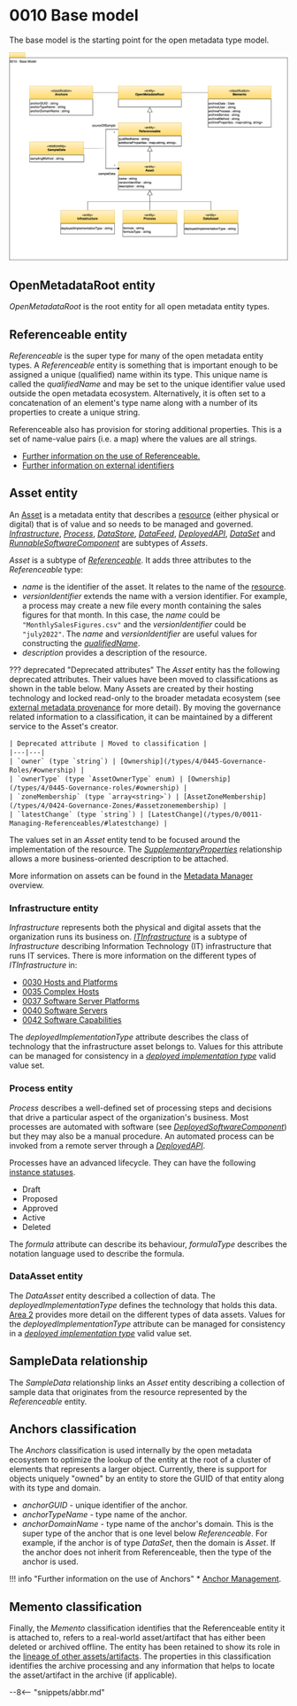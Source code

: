 <!-- SPDX-License-Identifier: CC-BY-4.0 -->
<!-- Copyright Contributors to the Egeria project. -->

# 0010 Base model

The base model is the starting point for the open metadata type model.

![UML](0010-Base-Model.svg)

## OpenMetadataRoot entity

*OpenMetadataRoot* is the root entity for all open metadata entity types.

## Referenceable entity

*Referenceable* is the super type for many of the open metadata entity types. A *Referenceable* entity is something that is important enough to be assigned a unique (qualified) name within its type. This unique name is called the *qualifiedName* and may be set to the unique identifier value used outside the open metadata ecosystem. Alternatively, it is often set to a concatenation of an element's type name along with a number of its properties to create a unique string.

Referenceable also has provision for storing additional properties. This is a set of name-value pairs (i.e. a map) where the values are all strings.

* [Further information on the use of Referenceable.](/concepts/referenceable)
* [Further information on external identifiers](/features/external-identifiers/overview)

## Asset entity

An [Asset](/concepts/asset) is a metadata entity that describes a [resource](/concepts/resource) (either physical or digital) that is of value and so needs to be managed and governed.  [*Infrastructure*](#infrastructure), [*Process*](#process), [*DataStore*](/types/2/0210-Data-Stores), [*DataFeed*](/types/2/0223-Events-and-Logs), [*DeployedAPI*](/types/2/0212-Deployed-APIs), [*DataSet*](#dataset) and [*RunnableSoftwareComponent*](/types/2/0282-Released-Software-Components) are subtypes of *Assets*.

*Asset* is a subtype of [*Referenceable*](#referenceable). It adds three attributes to the *Referenceable* type:

* *name* is the identifier of the asset.  It relates to the name of the [resource](/concepts/resource).
* *versionIdentifier* extends the name with a version identifier.  For example, a process may create a new file every month containing the sales figures for that month.  In this case, the *name* could be `"MonthlySalesFigures.csv"` and the *versionIdentifier* could be `"july2022"`.  The *name* and *versionIdentifier* are useful values for constructing the [*qualifiedName*](#referenceable).
* *description* provides a description of the resource.

??? deprecated "Deprecated attributes"
    The *Asset* entity has the following deprecated attributes. Their values have been moved to classifications as shown in the table below. Many Assets are created by their hosting technology and locked read-only to the broader metadata ecosystem (see [external metadata provenance](/features/metadata-provenance/overview) for more detail). By moving the governance related information to a classification, it can be maintained by a different service to the Asset's creator.

    | Deprecated attribute | Moved to classification |
    |---|---|
    | `owner` (type `string`) | [Ownership](/types/4/0445-Governance-Roles/#ownership) |
    | `ownerType` (type `AssetOwnerType` enum) | [Ownership](/types/4/0445-Governance-roles/#ownership) |
    | `zoneMembership` (type `array<string>`) | [AssetZoneMembership](/types/4/0424-Governance-Zones/#assetzonemembership) |
    | `latestChange` (type `string`) | [LatestChange](/types/0/0011-Managing-Referenceables/#latestchange) |

The values set in an *Asset* entity tend to be focused around the implementation of the resource.  The [*SupplementaryProperties*](/types/3/0395-Supplementary-Properties) relationship allows a more business-oriented description to be attached.

More information on assets can be found in the [Metadata Manager](/patterns/metadata-manager/overview) overview.

### Infrastructure entity

*Infrastructure* represents both the physical and digital assets that the organization runs its business on. [*ITInfrastructure*](/types/0/0030-Hosts-and-Platforms) is a subtype of *Infrastructure* describing Information Technology (IT) infrastructure that runs IT services.  There is more information on the different types of *ITInfrastructure* in:

- [0030 Hosts and Platforms](/types/0/0030-Hosts-and-Platforms)
- [0035 Complex Hosts](/types/0/0035-Complex-Hosts)
- [0037 Software Server Platforms](/types/0/0037-Software-Server-Platforms)
- [0040 Software Servers](/types/0/0040-Software-Servers)
- [0042 Software Capabilities](/types/0/0042-Software-Capabilities)

The *deployedImplementationType* attribute describes the class of technology that the infrastructure asset belongs to.  Values for this attribute can be managed for consistency in a [*deployed implementation type*](/concepts/deployed-implementation-type) valid value set.

### Process entity

*Process* describes a well-defined set of processing steps and decisions that drive a particular aspect of the organization's business. Most processes are automated with software (see [*DeployedSoftwareComponent*](/types/2/0215-Software-Components/#deployedsoftwarecomponent)) but they may also be a manual procedure. An automated process can be invoked from a remote server through a [*DeployedAPI*](/types/2/0212-deployed-apis/#deployedapi).

Processes have an advanced lifecycle.  They can have the following [instance statuses](/concepts/instance-status).

* Draft
* Proposed
* Approved
* Active
* Deleted

The *formula* attribute can describe its behaviour, *formulaType* describes the notation language used to describe the formula.

### DataAsset entity

The *DataAsset* entity described a collection of data.  The *deployedImplementationType* defines the technology that holds this data.  [Area 2](/types/2/0210-Data-Stores) provides more detail on the different types of data assets.  Values for the *deployedImplementationType* attribute can be managed for consistency in a [*deployed implementation type*](/concepts/deployed-implementation-type) valid value set.

## SampleData relationship

The *SampleData* relationship links an *Asset* entity describing a collection of sample data that originates from the resource represented by the *Referenceable* entity.

## Anchors classification

The *Anchors* classification is used internally by the open metadata ecosystem to optimize the lookup of the entity at the root of a cluster of elements that represents a larger object. Currently, there is support for objects uniquely "owned" by an entity to store the GUID of that entity along with its type and domain.

* *anchorGUID* - unique identifier of the anchor.
* *anchorTypeName* - type name of the anchor.
* *anchorDomainName* - type name of the anchor's domain.  This is the super type of the anchor that is one level below *Referenceable*.  For example, if the anchor is of type *DataSet*, then the domain is *Asset*.  If the anchor does not inherit from Referenceable, then the type of the anchor is used.

!!! info "Further information on the use of Anchors"
    * [Anchor Management](/concepts/anchor).

## Memento classification

Finally, the *Memento* classification identifies that the Referenceable entity it is attached to, refers to a real-world asset/artifact that has either been deleted or archived offline. The entity has been retained to show its role in the [lineage of other assets/artifacts](/features/lineage-management/overview). The properties in this classification identifies the archive processing and any information that helps to locate the asset/artifact in the archive (if applicable).



--8<-- "snippets/abbr.md"
